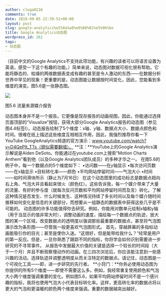 ```yaml
---
author: cloga0216
comments: true
date: 2010-09-05 22:39:51+00:00
layout: post
slug: google-analytics%e5%8a%a8%e6%80%81%e5%9b%be
title: Google Analytics动态图
wordpress_id: 261
tags:
- 动态图
---
```


（目前中文的Google Analytics不支持此项功能，有兴趣的读者可以将语言设置为英语，感受一下这个有趣的功能。）简单来说，动态图对数据可视化很有帮助。它能将静态的、枯燥的两维数据表变成有趣的甚至是令人激动的东西——在数据分析世界中罕见的现象！更重要的是，动态图能让数据按时间变化，因此，您能看到多维度的演变。图5.6是一张静态图。


[![](http://www.cloga.info/wp-content/uploads/2010/09/5-6.jpg)](http://www.cloga.info/wp-content/uploads/2010/09/5-6.jpg)




图5.6 流量来源媒介报告


动态图本身并不是一个报告。它更像是现存报告的动画视图。因此，你能通过选择页面顶部的“Visualize”按钮，获得大部分Google Analytics报告的动态图（参见图4.4标签I）。动态报告绘制了5个维度：x轴、y轴、数据点大小、数据点颜色和时间。很难在纸上描述这些维度互相相互作用，因此，我强烈推荐你看一下YouTube GoogleAnalytics频道的官方演示：www.youtube.com/watch?v=D4QePIt_TTs（貌似需要翻墙）。
**注：**YouTube上的Google Analytics演示解说是Alden DeSoto。你能通过在youtube.com上搜索“Motion Charts Anthem”看到他（以及Google Analytics团队成员）的多种才华之一。
在图5.6的例子中，每一个数据点的5个维度如下：
•访问数——在y轴显示
•每次访问页数——在x轴显示
•目标转化率——颜色
•平均网站停留时间——气泡大小
•时间——如时间滑块所示（静止为7月16日）
在这个动态图里的成功标志是数据点趋向右上角、气泡大并且看起来很火（颜色红）。这些告诉我，每一个媒介带来了大量的流量、有好的参与度（就每次反问页数和平均网站停留时间而及言）转化。了解这种情况是否发生、什么时候发生、这种情况持续了多长时间以及每个媒介随时间推移如何变化是信息的关键部分，而想要从一组静态的数据表中获得这些几乎是不可能的。
动态图的许多功能值得你去研究。例如，你能用对数单元绘制x轴和y轴（用于当显示的值非常大时），调整动画的速度，描绘每一个数据点的轨迹，放大图的某一个区域，改变数据点的透明度以强调那些最重要的数据点，甚至将气泡图演示改为条形图——尽管我一般更喜欢气泡图形式。
首先，穿越屏幕的多指标动画能吸引你的目光；甚至是使你入迷。“这很好，但是能带给我什么？”经常是用户的第一反应。但是，一旦你熟悉了跟踪不同的指标，你将学会如何识别需要进一步研究的不寻常事件。
从报告中发掘最大价值的关键是选择一个较长的时间段（大于一个月）并且不断观察慢动作的动画。在三四次浏览后，你应该能注意到一些感兴趣的活动。选择轨迹并调整透明度从而关注特定的数据点。请记住，动态图是一个可视化工具——即，进一步研究的先行者。
**小窍门：**你务必使用动态图为你提供的所有5个维度——即使不需要这么多。例如，我经常重复使用颜色和气泡大小两个维度强调重要的变化。例如图5.6，如果平均网站停留时间不是一个感兴趣的指标，我将也使用气泡大小代表目标转化率。这样，更高转化率的数据点将以更大的气泡和更温暖的颜色两个维度来强调。重要的数据越突出越好。
